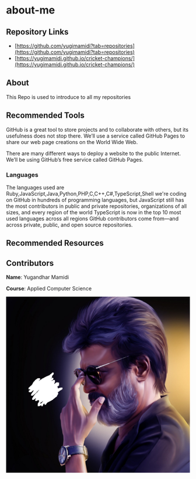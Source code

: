 # about-me
## Repository Links
* [https://github.com/yugimamidi?tab=repositories](https://github.com/yugimamidi?tab=repositories)
* [https://yugimamidi.github.io/cricket-champions/](https://yugimamidi.github.io/cricket-champions/)
## About
This Repo is used to introduce to all my repositories 
## Recommended Tools
GitHub is a great tool to store projects and to collaborate with others, but its usefulness does not stop there. We’ll use a service called GitHub Pages to share our web page creations on the World Wide Web.

There are many different ways to deploy a website to the public Internet. We’ll be using GitHub’s free service called GitHub Pages.
### Languages
The languages used are Ruby,JavaScript,Java,Python,PHP,C,C++,C#,TypeScript,Shell
we're coding on GitHub in hundreds of programming languages, but JavaScript still has the most contributors in public and private repositories, organizations of all sizes, and every region of the world
TypeScript is now in the top 10 most used languages across all regions GitHub contributors come from—and across private, public, and open source repositories.
## Recommended Resources
## Contributors
**Name**: Yugandhar Mamidi

**Course**: Applied Computer Science

![rajini kanth](rajini1.jpg)




